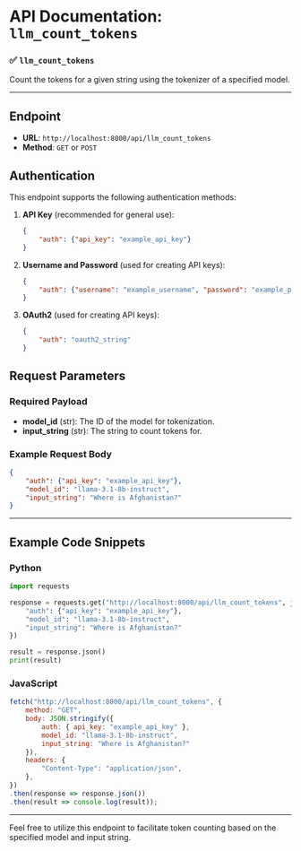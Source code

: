 # API Documentation: `llm_count_tokens`

### ✅ `llm_count_tokens`

Count the tokens for a given string using the tokenizer of a specified model.

---

## Endpoint

- **URL**: `http://localhost:8000/api/llm_count_tokens`
- **Method**: `GET` or `POST`

## Authentication

This endpoint supports the following authentication methods:

1. **API Key** (recommended for general use):
   ```json
   {
       "auth": {"api_key": "example_api_key"}
   }
   ```

2. **Username and Password** (used for creating API keys):
   ```json
   {
       "auth": {"username": "example_username", "password": "example_password"}
   }
   ```

3. **OAuth2** (used for creating API keys):
   ```json
   {
       "auth": "oauth2_string"
   }
   ```

## Request Parameters

### Required Payload

- **model_id** (str): The ID of the model for tokenization.
- **input_string** (str): The string to count tokens for.

### Example Request Body

```json
{
    "auth": {"api_key": "example_api_key"},
    "model_id": "llama-3.1-8b-instruct",
    "input_string": "Where is Afghanistan?"
}
```

---

## Example Code Snippets

### Python

```python
import requests

response = requests.get("http://localhost:8000/api/llm_count_tokens", json={
    "auth": {"api_key": "example_api_key"},
    "model_id": "llama-3.1-8b-instruct",
    "input_string": "Where is Afghanistan?"
})

result = response.json()
print(result)
```

### JavaScript

```javascript
fetch("http://localhost:8000/api/llm_count_tokens", {
    method: "GET",
    body: JSON.stringify({
        auth: { api_key: "example_api_key" },
        model_id: "llama-3.1-8b-instruct",
        input_string: "Where is Afghanistan?"
    }),
    headers: {
        "Content-Type": "application/json",
    },
})
.then(response => response.json())
.then(result => console.log(result));
```

--- 

Feel free to utilize this endpoint to facilitate token counting based on the specified model and input string.